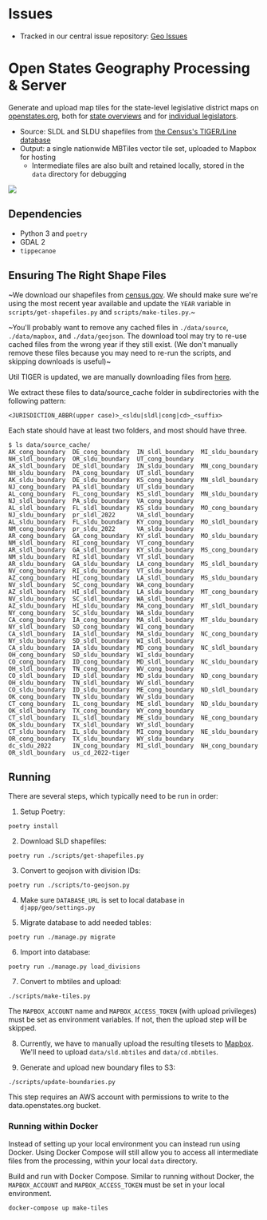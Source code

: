 # Issues

- Tracked in our central issue repository: [Geo Issues](https://github.com/openstates/issues/labels/component%3Ageo)

# Open States Geography Processing & Server

Generate and upload map tiles for the state-level legislative district maps on [openstates.org](https://openstates.org/), both for [state overviews](https://openstates.org/ca/) and for [individual legislators](https://openstates.org/person/tim-ashe-4mV4UFZqI2WsxsnYXLM8Vb/).

- Source: SLDL and SLDU shapefiles from [the Census's TIGER/Line database](https://www.census.gov/geo/maps-data/data/tiger-line.html)
- Output: a single nationwide MBTiles vector tile set, uploaded to Mapbox for hosting
  - Intermediate files are also built and retained locally, stored in the `data` directory for debugging

![](tileset-screenshot.png)

## Dependencies

- Python 3 and `poetry`
- GDAL 2
- `tippecanoe`

## Ensuring The Right Shape Files

~We download our shapefiles from [census.gov](https://www2.census.gov/geo/tiger). We should make sure we're using the most recent year available and update the `YEAR` variable in `scripts/get-shapefiles.py` and `scripts/make-tiles.py`.~

~You'll probably want to remove any cached files in `./data/source`, `./data/mapbox`, and `./data/geojson`. The download tool may try to re-use cached files from the wrong year if they still exist. (We don't manually remove these files because you may need to re-run the scripts, and skipping downloads is useful)~

Util TIGER is updated, we are manually downloading files from [here](https://redistrictingdatahub.org/dataset/standardized-2022-district-shapefiles-by-state/).

We extract these files to data/source_cache folder in subdirectories with the following pattern:

`<JURISDICTION_ABBR(upper case)>_<sldu|sldl|cong|cd>_<suffix>`

Each state should have at least two folders, and most should have three.

```for-example
$ ls data/source_cache/
AK_cong_boundary  DE_cong_boundary  IN_sldl_boundary  MI_sldu_boundary  NH_sldl_boundary  OR_sldu_boundary  UT_cong_boundary
AK_sldl_boundary  DE_sldl_boundary  IN_sldu_boundary  MN_cong_boundary  NH_sldu_boundary  PA_cong_boundary  UT_sldl_boundary
AK_sldu_boundary  DE_sldu_boundary  KS_cong_boundary  MN_sldl_boundary  NJ_cong_boundary  PA_sldl_boundary  UT_sldu_boundary
AL_cong_boundary  FL_cong_boundary  KS_sldl_boundary  MN_sldu_boundary  NJ_sldl_boundary  PA_sldu_boundary  VA_cong_boundary
AL_sldl_boundary  FL_sldl_boundary  KS_sldu_boundary  MO_cong_boundary  NJ_sldu_boundary  pr_sldl_2022      VA_sldl_boundary
AL_sldu_boundary  FL_sldu_boundary  KY_cong_boundary  MO_sldl_boundary  NM_cong_boundary  pr_sldu_2022      VA_sldu_boundary
AR_cong_boundary  GA_cong_boundary  KY_sldl_boundary  MO_sldu_boundary  NM_sldl_boundary  RI_cong_boundary  VT_cong_boundary
AR_sldl_boundary  GA_sldl_boundary  KY_sldu_boundary  MS_cong_boundary  NM_sldu_boundary  RI_sldl_boundary  VT_sldl_boundary
AR_sldu_boundary  GA_sldu_boundary  LA_cong_boundary  MS_sldl_boundary  NV_cong_boundary  RI_sldu_boundary  VT_sldu_boundary
AZ_cong_boundary  HI_cong_boundary  LA_sldl_boundary  MS_sldu_boundary  NV_sldl_boundary  SC_cong_boundary  WA_cong_boundary
AZ_sldl_boundary  HI_sldl_boundary  LA_sldu_boundary  MT_cong_boundary  NV_sldu_boundary  SC_sldl_boundary  WA_sldl_boundary
AZ_sldu_boundary  HI_sldu_boundary  MA_cong_boundary  MT_sldl_boundary  NY_cong_boundary  SC_sldu_boundary  WA_sldu_boundary
CA_cong_boundary  IA_cong_boundary  MA_sldl_boundary  MT_sldu_boundary  NY_sldl_boundary  SD_cong_boundary  WI_cong_boundary
CA_sldl_boundary  IA_sldl_boundary  MA_sldu_boundary  NC_cong_boundary  NY_sldu_boundary  SD_sldl_boundary  WI_sldl_boundary
CA_sldu_boundary  IA_sldu_boundary  MD_cong_boundary  NC_sldl_boundary  OH_cong_boundary  SD_sldu_boundary  WI_sldu_boundary
CO_cong_boundary  ID_cong_boundary  MD_sldl_boundary  NC_sldu_boundary  OH_sldl_boundary  TN_cong_boundary  WV_cong_boundary
CO_sldl_boundary  ID_sldl_boundary  MD_sldu_boundary  ND_cong_boundary  OH_sldu_boundary  TN_sldl_boundary  WV_sldl_boundary
CO_sldu_boundary  ID_sldu_boundary  ME_cong_boundary  ND_sldl_boundary  OK_cong_boundary  TN_sldu_boundary  WV_sldu_boundary
CT_cong_boundary  IL_cong_boundary  ME_sldl_boundary  ND_sldu_boundary  OK_sldl_boundary  TX_cong_boundary  WY_cong_boundary
CT_sldl_boundary  IL_sldl_boundary  ME_sldu_boundary  NE_cong_boundary  OK_sldu_boundary  TX_sldl_boundary  WY_sldl_boundary
CT_sldu_boundary  IL_sldu_boundary  MI_cong_boundary  NE_sldu_boundary  OR_cong_boundary  TX_sldu_boundary  WY_sldu_boundary
dc_sldu_2022      IN_cong_boundary  MI_sldl_boundary  NH_cong_boundary  OR_sldl_boundary  us_cd_2022-tiger
```

## Running

There are several steps, which typically need to be run in order:

1) Setup Poetry:

  `poetry install`

2) Download SLD shapefiles:

  `poetry run ./scripts/get-shapefiles.py`

3) Convert to geojson with division IDs:

  `poetry run ./scripts/to-geojson.py`

4) Make sure `DATABASE_URL` is set to local database in `djapp/geo/settings.py`


5) Migrate database to add needed tables:

  `poetry run ./manage.py migrate`

6) Import into database:

  `poetry run ./manage.py load_divisions`

7) Convert to mbtiles and upload:

  `./scripts/make-tiles.py`

  The `MAPBOX_ACCOUNT` name and `MAPBOX_ACCESS_TOKEN` (with upload privileges) must be set as environment variables. If not, then the upload step will be skipped.

8) Currently, we have to manually upload the resulting tilesets to [Mapbox](https://studio.mapbox.com/tilesets/). We'll need to upload `data/sld.mbtiles` and `data/cd.mbtiles`.

9) Generate and upload new boundary files to S3:

  `./scripts/update-boundaries.py`

  This step requires an AWS account with permissions to write to the data.openstates.org bucket.

### Running within Docker

Instead of setting up your local environment you can instead run using Docker. Using Docker Compose will still allow you to access all intermediate files from the processing, within your local `data` directory.

Build and run with Docker Compose. Similar to running without Docker, the `MAPBOX_ACCOUNT` and `MAPBOX_ACCESS_TOKEN` must be set in your local environment.

```
docker-compose up make-tiles
```
